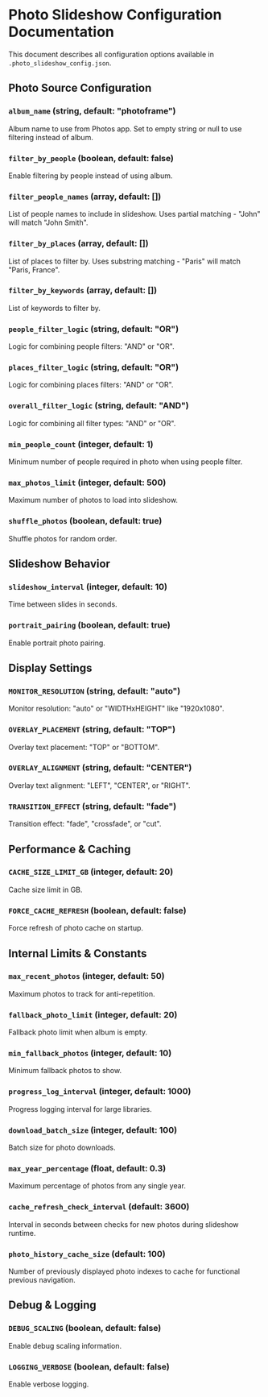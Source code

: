 # Photo Slideshow Configuration Documentation

This document describes all configuration options available in `.photo_slideshow_config.json`.

## Photo Source Configuration

### `album_name` (string, default: "photoframe")
Album name to use from Photos app. Set to empty string or null to use filtering instead of album.

### `filter_by_people` (boolean, default: false)
Enable filtering by people instead of using album.

### `filter_people_names` (array, default: [])
List of people names to include in slideshow. Uses partial matching - "John" will match "John Smith".

### `filter_by_places` (array, default: [])
List of places to filter by. Uses substring matching - "Paris" will match "Paris, France".

### `filter_by_keywords` (array, default: [])
List of keywords to filter by.

### `people_filter_logic` (string, default: "OR")
Logic for combining people filters: "AND" or "OR".

### `places_filter_logic` (string, default: "OR")
Logic for combining places filters: "AND" or "OR".

### `overall_filter_logic` (string, default: "AND")
Logic for combining all filter types: "AND" or "OR".

### `min_people_count` (integer, default: 1)
Minimum number of people required in photo when using people filter.

### `max_photos_limit` (integer, default: 500)
Maximum number of photos to load into slideshow.

### `shuffle_photos` (boolean, default: true)
Shuffle photos for random order.

## Slideshow Behavior

### `slideshow_interval` (integer, default: 10)
Time between slides in seconds.

### `portrait_pairing` (boolean, default: true)
Enable portrait photo pairing.

## Display Settings

### `MONITOR_RESOLUTION` (string, default: "auto")
Monitor resolution: "auto" or "WIDTHxHEIGHT" like "1920x1080".

### `OVERLAY_PLACEMENT` (string, default: "TOP")
Overlay text placement: "TOP" or "BOTTOM".

### `OVERLAY_ALIGNMENT` (string, default: "CENTER")
Overlay text alignment: "LEFT", "CENTER", or "RIGHT".

### `TRANSITION_EFFECT` (string, default: "fade")
Transition effect: "fade", "crossfade", or "cut".

## Performance & Caching

### `CACHE_SIZE_LIMIT_GB` (integer, default: 20)
Cache size limit in GB.

### `FORCE_CACHE_REFRESH` (boolean, default: false)
Force refresh of photo cache on startup.

## Internal Limits & Constants

### `max_recent_photos` (integer, default: 50)
Maximum photos to track for anti-repetition.

### `fallback_photo_limit` (integer, default: 20)
Fallback photo limit when album is empty.

### `min_fallback_photos` (integer, default: 10)
Minimum fallback photos to show.

### `progress_log_interval` (integer, default: 1000)
Progress logging interval for large libraries.

### `download_batch_size` (integer, default: 100)
Batch size for photo downloads.

### `max_year_percentage` (float, default: 0.3)
Maximum percentage of photos from any single year.

### `cache_refresh_check_interval` (default: 3600)
Interval in seconds between checks for new photos during slideshow runtime.

### `photo_history_cache_size` (default: 100)
Number of previously displayed photo indexes to cache for functional previous navigation.

## Debug & Logging

### `DEBUG_SCALING` (boolean, default: false)
Enable debug scaling information.

### `LOGGING_VERBOSE` (boolean, default: false)
Enable verbose logging.
